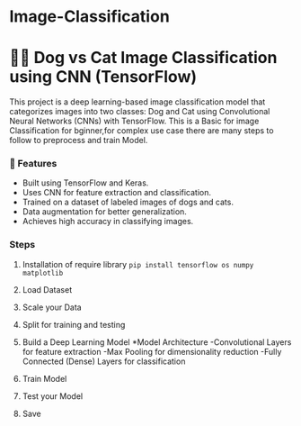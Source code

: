# Image-Classification
# 🐶🐱 Dog vs Cat Image Classification using CNN (TensorFlow)
This project is a deep learning-based image classification model that categorizes images into two classes: Dog and Cat using Convolutional Neural Networks (CNNs) with TensorFlow.
This is a Basic for image Classification for bginner,for complex use case there are many steps to follow to preprocess and train Model.
 
### 📌 Features
* Built using TensorFlow and Keras.
* Uses CNN for feature extraction and classification.
* Trained on a dataset of labeled images of dogs and cats.
* Data augmentation for better generalization.
* Achieves high accuracy in classifying images.

### Steps 
1. Installation of require library
    ```pip install tensorflow os numpy matplotlib ```

2. Load Dataset
3. Scale your Data
4. Split for training and testing
5. Build a Deep Learning Model
    *Model Architecture
       -Convolutional Layers for feature extraction
       -Max Pooling for dimensionality reduction
       -Fully Connected (Dense) Layers for classification
7. Train Model
8. Test your Model
9. Save
